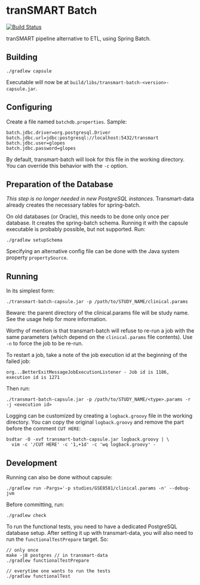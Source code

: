 tranSMART Batch
============================

[![Build Status](https://travis-ci.org/thehyve/transmart-batch.svg?branch=master)](https://travis-ci.org/thehyve/transmart-batch)

tranSMART pipeline alternative to ETL, using Spring Batch.


Building
--------

    ./gradlew capsule

Executable will now be at `build/libs/transmart-batch-<version>-capsule.jar`.

Configuring
-----------

Create a file named `batchdb.properties`. Sample:

	batch.jdbc.driver=org.postgresql.Driver
	batch.jdbc.url=jdbc:postgresql://localhost:5432/transmart
	batch.jdbc.user=glopes
	batch.jdbc.password=glopes

By default, transmart-batch will look for this file in the working directory.
You can override this behavior with the `-c` option.

Preparation of the Database
---------------------------

*This step is no longer needed in new PostgreSQL instances*. Transmart-data
already creates the necessary tables for spring-batch.

On old databases (or Oracle), this needs to be done only once per database. It
creates the spring-batch schema. Running it with the capsule executable is
probably possible, but not supported. Run:

	./gradlew setupSchema

Specifying an alternative config file can be done with the Java system property
`propertySource`.


Running
-------

In its simplest form:

    ./transmart-batch-capsule.jar -p /path/to/STUDY_NAME/clinical.params

Beware: the parent directory of the clinical.params file will be study name. See
the usage help for more information.

Worthy of mention is that transmart-batch will refuse to re-run a job with the
same parameters (which depend on the `clinical.params` file contents). Use `-n`
to force the job to be re-run.

To restart a job, take a note of the job execution id at the beginning of the
failed job:

    org...BetterExitMessageJobExecutionListener - Job id is 1186, execution id is 1271

Then run:

    ./transmart-batch-capsule.jar -p /path/to/STUDY_NAME/<type>.params -r -j <execution id>

Logging can be customized by creating a `logback.groovy` file in the working
directory. You can copy the original `logback.groovy` and remove the part before
the comment `CUT HERE`:

    bsdtar -O -xvf transmart-batch-capsule.jar logback.groovy | \
	  vim -c '/CUT HERE' -c '1,+1d' -c 'wq logback.groovy' -

Development
-----------

Running can also be done without capsule:

    ./gradlew run -Pargs='-p studies/GSE8581/clinical.params -n' --debug-jvm

Before committing, run:

    ./gradlew check

To run the functional tests, you need to have a dedicated PostgreSQL database
setup. After setting it up with transmart-data, you will also need to run the
`functionalTestPrepare` target. So:

    // only once
    make -j8 postgres // in transmart-data
    ./gradlew functionalTestPrepare

    // everytime one wants to run the tests
    ./gradlew functionalTest
